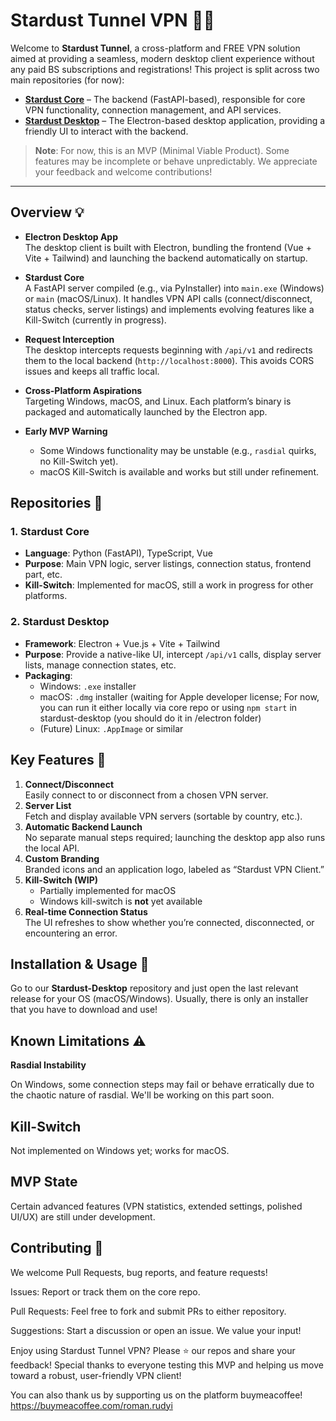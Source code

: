 # Stardust Tunnel VPN 🚀✨

Welcome to **Stardust Tunnel**, a cross-platform and FREE VPN solution aimed at providing a seamless, modern desktop client experience without any paid BS subscriptions and registrations! This project is split across two main repositories (for now):

- [**Stardust Core**](https://github.com/Stardust-Tunnel-VPN/core) – The backend (FastAPI-based), responsible for core VPN functionality, connection management, and API services.  
- [**Stardust Desktop**](https://github.com/Stardust-Tunnel-VPN/stardust-desktop) – The Electron-based desktop application, providing a friendly UI to interact with the backend.

> **Note**: For now, this is an MVP (Minimal Viable Product). Some features may be incomplete or behave unpredictably. We appreciate your feedback and welcome contributions!

---

## Overview 💡

- **Electron Desktop App**  
  The desktop client is built with Electron, bundling the frontend (Vue + Vite + Tailwind) and launching the backend automatically on startup.

- **Stardust Core**  
  A FastAPI server compiled (e.g., via PyInstaller) into `main.exe` (Windows) or `main` (macOS/Linux). It handles VPN API calls (connect/disconnect, status checks, server listings) and implements evolving features like a Kill-Switch (currently in progress).

- **Request Interception**  
  The desktop intercepts requests beginning with `/api/v1` and redirects them to the local backend (`http://localhost:8000`). This avoids CORS issues and keeps all traffic local.

- **Cross-Platform Aspirations**  
  Targeting Windows, macOS, and Linux. Each platform’s binary is packaged and automatically launched by the Electron app.

- **Early MVP Warning**  
  - Some Windows functionality may be unstable (e.g., `rasdial` quirks, no Kill-Switch yet).
  - macOS Kill-Switch is available and works but still under refinement.

## Repositories 📂

### 1. Stardust Core
- **Language**: Python (FastAPI), TypeScript, Vue
- **Purpose**: Main VPN logic, server listings, connection status, frontend part, etc.
- **Kill-Switch**: Implemented for macOS, still a work in progress for other platforms.

### 2. Stardust Desktop
- **Framework**: Electron + Vue.js + Vite + Tailwind
- **Purpose**: Provide a native-like UI, intercept `/api/v1` calls, display server lists, manage connection states, etc.
- **Packaging**:  
  - Windows: `.exe` installer  
  - macOS: `.dmg`  installer (waiting for Apple developer license; For now, you can run it either locally via core repo or using `npm start` in stardust-desktop (you should do it in /electron folder)
  - (Future) Linux: `.AppImage` or similar

## Key Features 🌟

1. **Connect/Disconnect**  
   Easily connect to or disconnect from a chosen VPN server.
2. **Server List**  
   Fetch and display available VPN servers (sortable by country, etc.).
3. **Automatic Backend Launch**  
   No separate manual steps required; launching the desktop app also runs the local API.
4. **Custom Branding**  
   Branded icons and an application logo, labeled as “Stardust VPN Client.”
5. **Kill-Switch (WIP)**  
   - Partially implemented for macOS  
   - Windows kill-switch is **not** yet available
6. **Real-time Connection Status**  
   The UI refreshes to show whether you’re connected, disconnected, or encountering an error.

## Installation & Usage 🏃
Go to our **Stardust-Desktop** repository and just open the last relevant release for your OS (macOS/Windows). Usually, there is only an installer that you have to download and use!

## Known Limitations ⚠️

**Rasdial Instability**

On Windows, some connection steps may fail or behave erratically due to the chaotic nature of rasdial. We'll be working on this part soon.

## Kill-Switch
Not implemented on Windows yet; works for macOS.

## MVP State
Certain advanced features (VPN statistics, extended settings, polished UI/UX) are still under development.

## Contributing 🤝
We welcome Pull Requests, bug reports, and feature requests!

Issues: Report or track them on the core repo.

Pull Requests: Feel free to fork and submit PRs to either repository.

Suggestions: Start a discussion or open an issue. We value your input!

Enjoy using Stardust Tunnel VPN? Please ⭐ our repos and share your feedback!
Special thanks to everyone testing this MVP and helping us move toward a robust, user-friendly VPN client!

You can also thank us by supporting us on the platform buymeacoffee!
https://buymeacoffee.com/roman.rudyi
